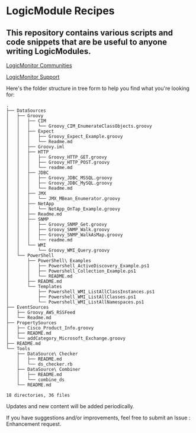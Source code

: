 # LogicModule Recipes

## This repository contains various scripts and code snippets that are be useful to anyone writing LogicModules.

[LogicMonitor Communities](https://communities.logicmonitor.com/)

[LogicMonitor Support](https://www.logicmonitor.com/support/)

Here's the folder structure in tree form to help you find what you're looking for:

```
.
├── DataSources
│   ├── Groovy
│   │   ├── CIM
│   │   │   └── Groovy_CIM_EnumerateClassObjects.groovy
│   │   ├── Expect
│   │   │   ├── Groovy_Expect_Example.groovy
│   │   │   └── Readme.md
│   │   ├── Groovy.iml
│   │   ├── HTTP
│   │   │   ├── Groovy_HTTP_GET.groovy
│   │   │   ├── Groovy_HTTP_POST.groovy
│   │   │   └── readme.md
│   │   ├── JDBC
│   │   │   ├── Groovy_JDBC_MSSQL.groovy
│   │   │   ├── Groovy_JDBC_MySQL.groovy
│   │   │   └── Readme.md
│   │   ├── JMX
│   │   │   └── JMX_MBean_Enumerator.groovy
│   │   ├── NetApp
│   │   │   └── NetApp_OnTap_Example.groovy
│   │   ├── Readme.md
│   │   ├── SNMP
│   │   │   ├── Groovy_SNMP_Get.groovy
│   │   │   ├── Groovy_SNMP_Walk.groovy
│   │   │   ├── Groovy_SNMP_WalkAsMap.groovy
│   │   │   └── readme.md
│   │   └── WMI
│   │       └── Groovy_WMI_Query.groovy
│   └── PowerShell
│       ├── PowerShell\ Examples
│       │   ├── Powershell_ActiveDiscovery_Example.ps1
│       │   ├── Powershell_Collection_Example.ps1
│       │   └── README.md
│       ├── README.md
│       └── Templates
│           ├── Powershell_WMI_ListAllClassInstances.ps1
│           ├── Powershell_WMI_ListAllClasses.ps1
│           └── Powershell_WMI_ListAllNamespaces.ps1
├── EventSources
│   ├── Groovy_AWS_RSSFeed
│   └── Readme.md
├── PropertySources
│   ├── Cisco_Product_Info.groovy
│   ├── README.md
│   └── addCategory_Microsoft_Exchange.groovy
├── README.md
└── Tools
    ├── DataSource\ Checker
    │   ├── README.md
    │   └── ds_checker.rb
    ├── DataSource\ Combiner
    │   ├── README.md
    │   └── combine_ds
    └── README.md

18 directories, 36 files
```
Updates and new content will be added periodically.

If you have suggestions and/or improvements, feel free to submit an Issue : Enhancement request.
